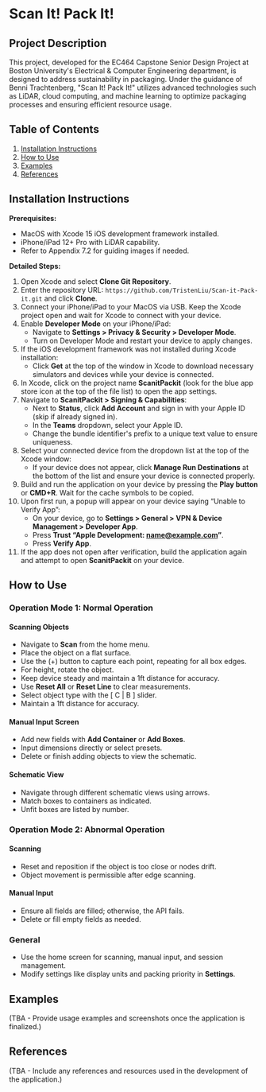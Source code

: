 # Scan It! Pack It!

## Project Description
This project, developed for the EC464 Capstone Senior Design Project at Boston University's Electrical & Computer Engineering department, is designed to address sustainability in packaging. Under the guidance of Benni Trachtenberg, "Scan It! Pack It!" utilizes advanced technologies such as LiDAR, cloud computing, and machine learning to optimize packaging processes and ensuring efficient resource usage.

## Table of Contents
1. [Installation Instructions](#installation-instructions)
2. [How to Use](#how-to-use)
3. [Examples](#examples)
4. [References](#references)

## Installation Instructions

**Prerequisites:**
- MacOS with Xcode 15 iOS development framework installed.
- iPhone/iPad 12+ Pro with LiDAR capability.
- Refer to Appendix 7.2 for guiding images if needed.

**Detailed Steps:**
1. Open Xcode and select **Clone Git Repository**.
2. Enter the repository URL: `https://github.com/TristenLiu/Scan-it-Pack-it.git` and click **Clone**.
3. Connect your iPhone/iPad to your MacOS via USB. Keep the Xcode project open and wait for Xcode to connect with your device.
4. Enable **Developer Mode** on your iPhone/iPad:
   - Navigate to **Settings > Privacy & Security > Developer Mode**.
   - Turn on Developer Mode and restart your device to apply changes.
5. If the iOS development framework was not installed during Xcode installation:
   - Click **Get** at the top of the window in Xcode to download necessary simulators and devices while your device is connected.
6. In Xcode, click on the project name **ScanitPackit** (look for the blue app store icon at the top of the file list) to open the app settings.
7. Navigate to **ScanitPackit > Signing & Capabilities**:
   - Next to **Status**, click **Add Account** and sign in with your Apple ID (skip if already signed in).
   - In the **Teams** dropdown, select your Apple ID.
   - Change the bundle identifier's prefix to a unique text value to ensure uniqueness.
8. Select your connected device from the dropdown list at the top of the Xcode window:
   - If your device does not appear, click **Manage Run Destinations** at the bottom of the list and ensure your device is connected properly.
9. Build and run the application on your device by pressing the **Play button** or **CMD+R**. Wait for the cache symbols to be copied.
10. Upon first run, a popup will appear on your device saying “Unable to Verify App”:
    - On your device, go to **Settings > General > VPN & Device Management > Developer App**.
    - Press **Trust “Apple Development: name@example.com”**.
    - Press **Verify App**.
11. If the app does not open after verification, build the application again and attempt to open **ScanitPackit** on your device.


## How to Use
### Operation Mode 1: Normal Operation
#### Scanning Objects
- Navigate to **Scan** from the home menu.
- Place the object on a flat surface.
- Use the (+) button to capture each point, repeating for all box edges.
- For height, rotate the object.
- Keep device steady and maintain a 1ft distance for accuracy.
- Use **Reset All** or **Reset Line** to clear measurements.
- Select object type with the [ C | B ] slider.
- Maintain a 1ft distance for accuracy.

#### Manual Input Screen
- Add new fields with **Add Container** or **Add Boxes**.
- Input dimensions directly or select presets.
- Delete or finish adding objects to view the schematic.

#### Schematic View
- Navigate through different schematic views using arrows.
- Match boxes to containers as indicated.
- Unfit boxes are listed by number.

### Operation Mode 2: Abnormal Operation
#### Scanning
- Reset and reposition if the object is too close or nodes drift.
- Object movement is permissible after edge scanning.

#### Manual Input
- Ensure all fields are filled; otherwise, the API fails.
- Delete or fill empty fields as needed.

### General
- Use the home screen for scanning, manual input, and session management.
- Modify settings like display units and packing priority in **Settings**.

## Examples
(TBA - Provide usage examples and screenshots once the application is finalized.)

## References
(TBA - Include any references and resources used in the development of the application.)
